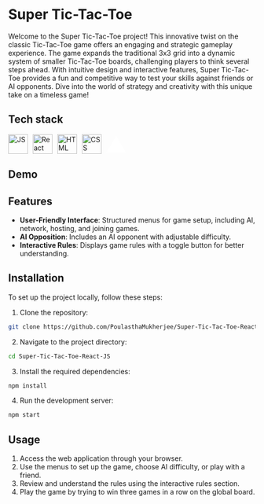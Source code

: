 # Super Tic-Tac-Toe

Welcome to the Super Tic-Tac-Toe project! This innovative twist on the classic Tic-Tac-Toe game offers an engaging and strategic gameplay experience. The game expands the traditional 3x3 grid into a dynamic system of smaller Tic-Tac-Toe boards, challenging players to think several steps ahead. With intuitive design and interactive features, Super Tic-Tac-Toe provides a fun and competitive way to test your skills against friends or AI opponents. Dive into the world of strategy and creativity with this unique take on a timeless game!

## Tech stack

<div style="display: flex; align-items: center; gap: 10px;">
  <img src="https://upload.wikimedia.org/wikipedia/commons/9/99/Unofficial_JavaScript_logo_2.svg" alt="JS" width="40" height="40" />
  <img src="https://upload.wikimedia.org/wikipedia/commons/a/a7/React-icon.svg" alt="React" width="40" height="40" />
  <img src="https://upload.wikimedia.org/wikipedia/commons/6/61/HTML5_logo_and_wordmark.svg" alt="HTML" width="40" height="40" />
  <img src="https://upload.wikimedia.org/wikipedia/commons/d/d5/CSS3_logo_and_wordmark.svg" alt="CSS" width="40" height="40" />
  <svg width="40" height="40" viewBox="0 0 76 65" fill="none" xmlns="http://www.w3.org/2000/svg">
    <path d="M37.5274 0L75.0548 65H0L37.5274 0Z" fill="#ffffff" />
  </svg>
</div>


## Demo

<!-- [Live Demo](https://poulasthamukherjee.pythonanywhere.com/) -->

## Features

- **User-Friendly Interface**: Structured menus for game setup, including AI, network, hosting, and joining games.
- **AI Opposition**: Includes an AI opponent with adjustable difficulty.
- **Interactive Rules**: Displays game rules with a toggle button for better understanding.

## Installation

To set up the project locally, follow these steps:

1. Clone the repository:

```bash
git clone https://github.com/PoulasthaMukherjee/Super-Tic-Tac-Toe-React-JS
```

2. Navigate to the project directory:

```bash
cd Super-Tic-Tac-Toe-React-JS
```


3. Install the required dependencies:

```bash
npm install
```


4. Run the development server:

```bash
npm start
```


## Usage

1. Access the web application through your browser.
2. Use the menus to set up the game, choose AI difficulty, or play with a friend.
3. Review and understand the rules using the interactive rules section.
4. Play the game by trying to win three games in a row on the global board.